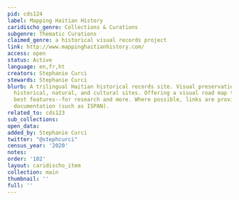 ```yaml
---
pid: cds124
label: Mapping Haitian History
caridischo_genre: Collections & Curations
subgenre: Thematic Curations
claimed_genre: a historical visual records project
link: http://www.mappinghaitianhistory.com/
access: open
status: Active
language: en,fr,ht
creators: Stephanie Curci
stewards: Stephanie Curci
blurb: A trilingual Haitian historical records site. Visual preservation of Haïtian
  historical, natural, and cultural sites. Offering a visual road map to some of Haiti's
  best features--for research and more. Where possible, links are provided to external
  documentation (such as ISPAN).
related_to: cds123
sub_collections:
open_data:
added_by: Stephanie Curci
twitter: "@stephcurci"
census_year: '2020'
notes:
order: '102'
layout: caridischo_item
collection: main
thumbnail: ''
full: ''
---
```

